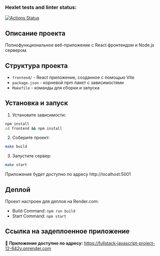 ### Hexlet tests and linter status:
[![Actions Status](https://github.com/IVANFROL/fullstack-javascript-project-12/actions/workflows/hexlet-check.yml/badge.svg)](https://github.com/IVANFROL/fullstack-javascript-project-12/actions)

## Описание проекта

Полнофункциональное веб-приложение с React фронтендом и Node.js сервером.

## Структура проекта

- `frontend/` - React приложение, созданное с помощью Vite
- `package.json` - корневой npm пакет с зависимостями
- `Makefile` - команды для сборки и запуска

## Установка и запуск

1. Установите зависимости:
```bash
npm install
cd frontend && npm install
```

2. Соберите проект:
```bash
make build
```

3. Запустите сервер:
```bash
make start
```

Приложение будет доступно по адресу http://localhost:5001

## Деплой

Проект настроен для деплоя на Render.com:
- Build Command: `npm run build`
- Start Command: `npm start`

## Ссылка на задеплоенное приложение

🚀 **Приложение доступно по адресу:** https://fullstack-javascript-project-12-642y.onrender.com